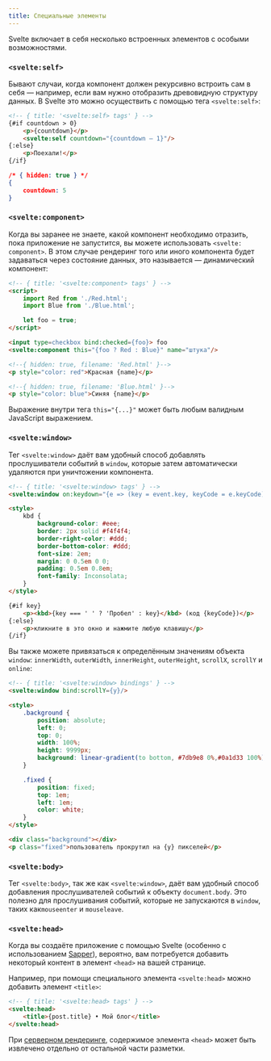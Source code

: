 ```yaml
---
title: Специальные элементы
---
```


Svelte включает в себя несколько встроенных элементов с особыми возможностями.


### `<svelte:self>`

Бывают случаи, когда компонент должен рекурсивно встроить сам в себя — например, если вам нужно отобразить древовидную структуру данных. В Svelte это можно осуществить с помощью тега `<svelte:self>`:

```html
<!-- { title: '<svelte:self> tags' } -->
{#if countdown > 0}
	<p>{countdown}</p>
	<svelte:self countdown="{countdown — 1}"/>
{:else}
	<p>Поехали!</p>
{/if}
```

```json
/* { hidden: true } */
{
	countdown: 5
}
```


### `<svelte:component>`

Когда вы заранее не знаете, какой компонент необходимо отразить, пока приложение не запустится, вы можете использовать `<svelte: component>`. В этом случае рендеринг того или иного компонента будет задаваться через состояние данных, это называется — динамический компонент:

```html
<!-- { title: '<svelte:component> tags' } -->
<script>
	import Red from './Red.html';
	import Blue from './Blue.html';

	let foo = true;
</script>

<input type=checkbox bind:checked={foo}> foo
<svelte:component this="{foo ? Red : Blue}" name="штука"/>
```

```html
<!--{ hidden: true, filename: 'Red.html' }-->
<p style="color: red">Красная {name}</p>
```

```html
<!--{ hidden: true, filename: 'Blue.html' }-->
<p style="color: blue">Синяя {name}</p>
```

Выражение внутри тега `this="{...}"` может быть любым валидным JavaScript выражением.


### `<svelte:window>`

Тег `<svelte:window>` даёт вам удобный способ добавлять прослушиватели событий в `window`, которые затем автоматически удаляются при уничтожении компонента.

```html
<!-- { title: '<svelte:window> tags' } -->
<svelte:window on:keydown="{e => (key = event.key, keyCode = e.keyCode)}"/>

<style>
	kbd {
		background-color: #eee;
		border: 2px solid #f4f4f4;
		border-right-color: #ddd;
		border-bottom-color: #ddd;
		font-size: 2em;
		margin: 0 0.5em 0 0;
		padding: 0.5em 0.8em;
		font-family: Inconsolata;
	}
</style>

{#if key}
	<p><kbd>{key === ' ' ? 'Пробел' : key}</kbd> (код {keyCode})</p>
{:else}
	<p>кликните в это окно и нажмите любую клавишу</p>
{/if}
```

Вы также можете привязаться к определённым значениям объекта `window`: `innerWidth`, `outerWidth`, `innerHeight`, `outerHeight`, `scrollX`, `scrollY` и `online`:

```html
<!-- { title: '<svelte:window> bindings' } -->
<svelte:window bind:scrollY={y}/>

<style>
	.background {
		position: absolute;
		left: 0;
		top: 0;
		width: 100%;
		height: 9999px;
		background: linear-gradient(to bottom, #7db9e8 0%,#0a1d33 100%);
	}

	.fixed {
		position: fixed;
		top: 1em;
		left: 1em;
		color: white;
	}
</style>

<div class="background"></div>
<p class="fixed">пользователь прокрутил на {y} пикселей</p>
```


### `<svelte:body>`

Тег `<svelte:body>`, так же как `<svelte:window>`, даёт вам удобный способ добавления прослушивателей событий к объекту `document.body`. Это полезно для прослушивания событий, которые не запускаются в `window`, таких как`mouseenter` и `mouseleave`.


### `<svelte:head>`

Когда вы создаёте приложение с помощью Svelte (особенно с использованием [Sapper](https://sapper.svelte.technology)), вероятно, вам потребуется добавить некоторый контент в элемент `<head>` на вашей странице.

Например, при помощи специального элемента `<svelte:head>` можно добавить элемент `<title>`:

```html
<!-- { title: '<svelte:head> tags' } -->
<svelte:head>
	<title>{post.title} • Мой блог</title>
</svelte:head>
```

При [серверном рендеринге](guide#server-side-rendering), содержимое элемента `<head>` может быть извлечено отдельно от остальной части разметки.
